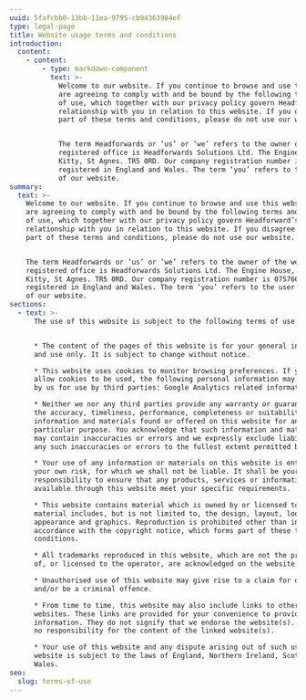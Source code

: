 ```yaml
---
uuid: 5fafcbb0-13bb-11ea-9795-cb94363984ef
type: legal-page
title: Website usage terms and conditions
introduction:
  content:
    - content:
        - type: markdown-component
          text: >-
            Welcome to our website. If you continue to browse and use this website, you
            are agreeing to comply with and be bound by the following terms and conditions
            of use, which together with our privacy policy govern Headforward’s
            relationship with you in relation to this website. If you disagree with any
            part of these terms and conditions, please do not use our website.


            The term Headforwards or ‘us’ or ‘we’ refers to the owner of the website whose
            registered office is Headforwards Solutions Ltd. The Engine House, Wheal
            Kitty, St Agnes. TR5 0RD. Our company registration number is 07576641, company
            registered in England and Wales. The term ‘you’ refers to the user or viewer
            of our website.
summary:
  text: >-
    Welcome to our website. If you continue to browse and use this website, you
    are agreeing to comply with and be bound by the following terms and conditions
    of use, which together with our privacy policy govern Headforward’s
    relationship with you in relation to this website. If you disagree with any
    part of these terms and conditions, please do not use our website.


    The term Headforwards or ‘us’ or ‘we’ refers to the owner of the website whose
    registered office is Headforwards Solutions Ltd. The Engine House, Wheal
    Kitty, St Agnes. TR5 0RD. Our company registration number is 07576641, company
    registered in England and Wales. The term ‘you’ refers to the user or viewer
    of our website.
sections:
  - text: >-
      The use of this website is subject to the following terms of use:


      * The content of the pages of this website is for your general information
      and use only. It is subject to change without notice.

      * This website uses cookies to monitor browsing preferences. If you do
      allow cookies to be used, the following personal information may be stored
      by us for use by third parties: Google Analytics related information.

      * Neither we nor any third parties provide any warranty or guarantee as to
      the accuracy, timeliness, performance, completeness or suitability of the
      information and materials found or offered on this website for any
      particular purpose. You acknowledge that such information and materials
      may contain inaccuracies or errors and we expressly exclude liability for
      any such inaccuracies or errors to the fullest extent permitted by law.

      * Your use of any information or materials on this website is entirely at
      your own risk, for which we shall not be liable. It shall be your own
      responsibility to ensure that any products, services or information
      available through this website meet your specific requirements.

      * This website contains material which is owned by or licensed to us. This
      material includes, but is not limited to, the design, layout, look,
      appearance and graphics. Reproduction is prohibited other than in
      accordance with the copyright notice, which forms part of these terms and
      conditions.

      * All trademarks reproduced in this website, which are not the property
      of, or licensed to the operator, are acknowledged on the website.

      * Unauthorised use of this website may give rise to a claim for damages
      and/or be a criminal offence.

      * From time to time, this website may also include links to other
      websites. These links are provided for your convenience to provide further
      information. They do not signify that we endorse the website(s). We have
      no responsibility for the content of the linked website(s).

      * Your use of this website and any dispute arising out of such use of the
      website is subject to the laws of England, Northern Ireland, Scotland and
      Wales.
seo:
  slug: terms-of-use
---
```


